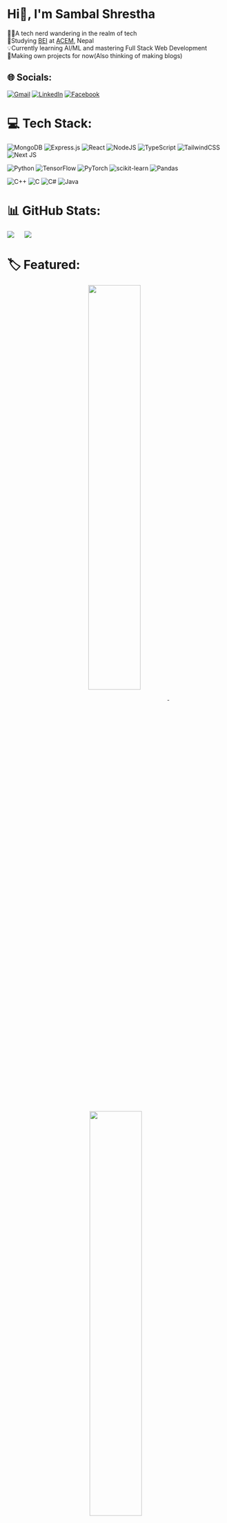# Hi👋, I'm Sambal Shrestha

👨‍💻A tech nerd wandering in the realm of tech<br>
📙Studying [BEI](https://doece.pcampus.edu.np/index.php/bachelor-in-electronics-and-communication-engineering/) at [ACEM](https://acem.edu.np/), Nepal<br>
💡Currently learning AI/ML and mastering Full Stack Web Development<br>
🚀Making own projects for now(Also thinking of making blogs)

## 🌐 Socials:

[![Gmail](https://img.shields.io/badge/Gmail-D14836?style=for-the-badge&logo=gmail&logoColor=white)](mailto:splashofwater900@gmail.com)
[![LinkedIn](https://img.shields.io/badge/LinkedIn-%230077B5.svg?style=for-the-badge&logo=linkedin&logoColor=white)](https://linkedin.com/in/sambal-shrestha-261768238)
[![Facebook](https://img.shields.io/badge/Facebook-3D82ED?style=for-the-badge&logo=facebook&logoColor=white)](https://facebook.com/sambalstha) 


# 💻 Tech Stack:

![MongoDB](https://img.shields.io/badge/MongoDB-%234ea94b.svg?style=flat&logo=mongodb&logoColor=white)
![Express.js](https://img.shields.io/badge/express.js-%23404d59.svg?style=flat&logo=express&logoColor=%2361DAFB)
![React](https://img.shields.io/badge/react-%2320232a.svg?style=flat&logo=react&logoColor=%2361DAFB)
![NodeJS](https://img.shields.io/badge/node.js-6DA55F?style=flat&logo=node.js&logoColor=white) 
![TypeScript](https://img.shields.io/badge/typescript-%23007ACC.svg?style=flat&logo=typescript&logoColor=white)
![TailwindCSS](https://img.shields.io/badge/tailwindcss-%2338B2AC.svg?style=flat&logo=tailwind-css&logoColor=white) 
![Next JS](https://img.shields.io/badge/Next-black?style=flat&logo=next.js&logoColor=white)

![Python](https://img.shields.io/badge/python-3670A0?style=flat&logo=python&logoColor=ffdd54)
![TensorFlow](https://img.shields.io/badge/TensorFlow-%23FF6F00.svg?style=flat&logo=TensorFlow&logoColor=white) 
![PyTorch](https://img.shields.io/badge/PyTorch-%23EE4C2C.svg?style=flat&logo=PyTorch&logoColor=white) 
![scikit-learn](https://img.shields.io/badge/scikit--learn-%23F7931E.svg?style=flat&logo=scikit-learn&logoColor=white)
![Pandas](https://img.shields.io/badge/pandas-%23150458.svg?style=for-the-badge&logo=pandas&logoColor=white)

![C++](https://img.shields.io/badge/c++-%2300599C.svg?style=flat&logo=c%2B%2B&logoColor=white)
![C](https://img.shields.io/badge/c-%2300599C.svg?style=flat&logo=c&logoColor=white)
![C#](https://img.shields.io/badge/c%23-%23239120.svg?style=flat&logo=csharp&logoColor=white)
![Java](https://img.shields.io/badge/java-%23ED8B00.svg?style=flat&logo=openjdk&logoColor=white)


# 📊 GitHub Stats:

![](https://github-readme-streak-stats.herokuapp.com/?user=antidude900&theme=github_dark&hide_border=false)&nbsp;&nbsp;&nbsp;&nbsp;&nbsp;
![](https://github-readme-stats.vercel.app/api/top-langs/?username=antidude900&theme=github_dark&hide_border=true&include_all_commits=false&count_private=false&layout=compact)


# 🏷️ Featured:

<p align="center">
<a href="https://github.com/antidude900/ProjectEuler">
<img width='49%' align="center"src="https://github-readme-stats.vercel.app/api/pin/?username=antidude900&repo=ProjectEuler&border_color=02D892&bg_color=0D1117&title_color=C9D1D9&text_color=8B949E&icon_color=02D892" />
</a>
<span>&nbsp;</span>
<a href="https://github.com/antidude900/3-Men-Morris">
<img width='49%' align="center"src="https://github-readme-stats.vercel.app/api/pin/?username=antidude900&repo=3-Men-Morris&border_color=02D892&bg_color=0D1117&title_color=C9D1D9&text_color=8B949E&icon_color=02D892" />
</a>
</p>


